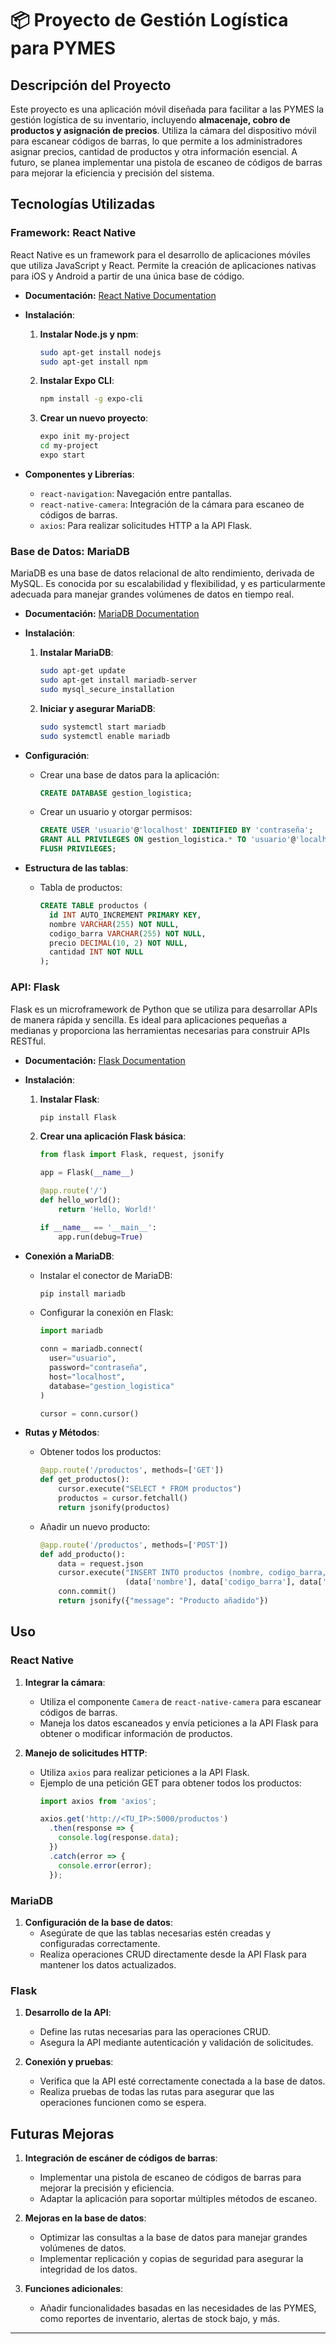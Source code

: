 

# **📦 Proyecto de Gestión Logística para PYMES**

## **Descripción del Proyecto**
Este proyecto es una aplicación móvil diseñada para facilitar a las PYMES la gestión logística de su inventario, incluyendo **almacenaje, cobro de productos y asignación de precios**. Utiliza la cámara del dispositivo móvil para escanear códigos de barras, lo que permite a los administradores asignar precios, cantidad de productos y otra información esencial. A futuro, se planea implementar una pistola de escaneo de códigos de barras para mejorar la eficiencia y precisión del sistema.

## **Tecnologías Utilizadas**

### **Framework: React Native**
React Native es un framework para el desarrollo de aplicaciones móviles que utiliza JavaScript y React. Permite la creación de aplicaciones nativas para iOS y Android a partir de una única base de código.

- **Documentación:** [React Native Documentation](https://reactnative.dev/docs/getting-started)
- **Instalación**:
  1. **Instalar Node.js y npm**:
     ```bash
     sudo apt-get install nodejs
     sudo apt-get install npm
     ```
  2. **Instalar Expo CLI**:
     ```bash
     npm install -g expo-cli
     ```
  3. **Crear un nuevo proyecto**:
     ```bash
     expo init my-project
     cd my-project
     expo start
     ```

- **Componentes y Librerías**:
  - `react-navigation`: Navegación entre pantallas.
  - `react-native-camera`: Integración de la cámara para escaneo de códigos de barras.
  - `axios`: Para realizar solicitudes HTTP a la API Flask.

### **Base de Datos: MariaDB**
MariaDB es una base de datos relacional de alto rendimiento, derivada de MySQL. Es conocida por su escalabilidad y flexibilidad, y es particularmente adecuada para manejar grandes volúmenes de datos en tiempo real.

- **Documentación:** [MariaDB Documentation](https://mariadb.com/kb/en/documentation/)
- **Instalación**:
  1. **Instalar MariaDB**:
     ```bash
     sudo apt-get update
     sudo apt-get install mariadb-server
     sudo mysql_secure_installation
     ```
  2. **Iniciar y asegurar MariaDB**:
     ```bash
     sudo systemctl start mariadb
     sudo systemctl enable mariadb
     ```

- **Configuración**:
  - Crear una base de datos para la aplicación:
    ```sql
    CREATE DATABASE gestion_logistica;
    ```
  - Crear un usuario y otorgar permisos:
    ```sql
    CREATE USER 'usuario'@'localhost' IDENTIFIED BY 'contraseña';
    GRANT ALL PRIVILEGES ON gestion_logistica.* TO 'usuario'@'localhost';
    FLUSH PRIVILEGES;
    ```

- **Estructura de las tablas**:
  - Tabla de productos:
    ```sql
    CREATE TABLE productos (
      id INT AUTO_INCREMENT PRIMARY KEY,
      nombre VARCHAR(255) NOT NULL,
      codigo_barra VARCHAR(255) NOT NULL,
      precio DECIMAL(10, 2) NOT NULL,
      cantidad INT NOT NULL
    );
    ```

### **API: Flask**
Flask es un microframework de Python que se utiliza para desarrollar APIs de manera rápida y sencilla. Es ideal para aplicaciones pequeñas a medianas y proporciona las herramientas necesarias para construir APIs RESTful.

- **Documentación:** [Flask Documentation](https://flask.palletsprojects.com/en/2.0.x/)
- **Instalación**:
  1. **Instalar Flask**:
     ```bash
     pip install Flask
     ```
  2. **Crear una aplicación Flask básica**:
     ```python
     from flask import Flask, request, jsonify

     app = Flask(__name__)

     @app.route('/')
     def hello_world():
         return 'Hello, World!'

     if __name__ == '__main__':
         app.run(debug=True)
     ```

- **Conexión a MariaDB**:
  - Instalar el conector de MariaDB:
    ```bash
    pip install mariadb
    ```
  - Configurar la conexión en Flask:
    ```python
    import mariadb

    conn = mariadb.connect(
      user="usuario",
      password="contraseña",
      host="localhost",
      database="gestion_logistica"
    )

    cursor = conn.cursor()
    ```

- **Rutas y Métodos**:
  - Obtener todos los productos:
    ```python
    @app.route('/productos', methods=['GET'])
    def get_productos():
        cursor.execute("SELECT * FROM productos")
        productos = cursor.fetchall()
        return jsonify(productos)
    ```
  - Añadir un nuevo producto:
    ```python
    @app.route('/productos', methods=['POST'])
    def add_producto():
        data = request.json
        cursor.execute("INSERT INTO productos (nombre, codigo_barra, precio, cantidad) VALUES (?, ?, ?, ?)",
                       (data['nombre'], data['codigo_barra'], data['precio'], data['cantidad']))
        conn.commit()
        return jsonify({"message": "Producto añadido"})
    ```

## **Uso**

### **React Native**
1. **Integrar la cámara**:
   - Utiliza el componente `Camera` de `react-native-camera` para escanear códigos de barras.
   - Maneja los datos escaneados y envía peticiones a la API Flask para obtener o modificar información de productos.

2. **Manejo de solicitudes HTTP**:
   - Utiliza `axios` para realizar peticiones a la API Flask.
   - Ejemplo de una petición GET para obtener todos los productos:
     ```javascript
     import axios from 'axios';

     axios.get('http://<TU_IP>:5000/productos')
       .then(response => {
         console.log(response.data);
       })
       .catch(error => {
         console.error(error);
       });
     ```

### **MariaDB**
1. **Configuración de la base de datos**:
   - Asegúrate de que las tablas necesarias estén creadas y configuradas correctamente.
   - Realiza operaciones CRUD directamente desde la API Flask para mantener los datos actualizados.

### **Flask**
1. **Desarrollo de la API**:
   - Define las rutas necesarias para las operaciones CRUD.
   - Asegura la API mediante autenticación y validación de solicitudes.

2. **Conexión y pruebas**:
   - Verifica que la API esté correctamente conectada a la base de datos.
   - Realiza pruebas de todas las rutas para asegurar que las operaciones funcionen como se espera.

## **Futuras Mejoras**
1. **Integración de escáner de códigos de barras**:
   - Implementar una pistola de escaneo de códigos de barras para mejorar la precisión y eficiencia.
   - Adaptar la aplicación para soportar múltiples métodos de escaneo.

2. **Mejoras en la base de datos**:
   - Optimizar las consultas a la base de datos para manejar grandes volúmenes de datos.
   - Implementar replicación y copias de seguridad para asegurar la integridad de los datos.

3. **Funciones adicionales**:
   - Añadir funcionalidades basadas en las necesidades de las PYMES, como reportes de inventario, alertas de stock bajo, y más.


---
